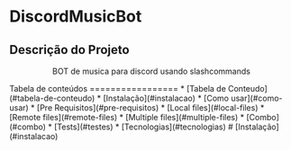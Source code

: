# DiscordMusicBot
## Descrição do Projeto
<p align="center">BOT de musica para discord usando slashcommands</p>
Tabela de conteúdos
=================
<!--ts-->
   * [Tabela de Conteudo](#tabela-de-conteudo)
   * [Instalação](#instalacao)
   * [Como usar](#como-usar)
      * [Pre Requisitos](#pre-requisitos)
      * [Local files](#local-files)
      * [Remote files](#remote-files)
      * [Multiple files](#multiple-files)
      * [Combo](#combo)
   * [Tests](#testes)
   * [Tecnologias](#tecnologias)
<!--te-->
# [Instalação](#instalacao)
